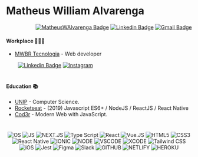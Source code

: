 
# Matheus William Alvarenga
<div align="end"> 

[![MatheusWAlvarenga Badge](https://img.shields.io/static/v1?label=repositories&message=MatheusWAlvarenga&color=blue?logo=matriz&logoColor=#FF7139=https://matheuswalvarenga.netlify.app/)](https://matheuswalvarenga.netlify.app/) [![Linkedin Badge](https://img.shields.io/badge/-Linkedin-blue?logo=Linkedin&logoColor=white&link=https://www.linkedin.com/matheuswalvarenga)](https://www.linkedin.com/in/matheuswalvarenga/) [![Gmail Badge](https://img.shields.io/badge/-Gmail-red?logo=Gmail&logoColor=white&link=mailto:matheuswalvarenga@gmail.com)](mailto:matheuswalvarenga@gmail.com) 

</div>

#### Workplace 👨🏻‍💻

- [MWBR Tecnologia](https://www.linkedin.com/company/mwbr-tecnologia/) - Web developer

&ensp;&ensp;&ensp;&ensp; [![Linkedin Badge](https://img.shields.io/badge/-MWBRTecnologia-blue?logo=Linkedin&logoColor=white)](https://www.linkedin.com/company/mwbr-tecnologia/) [![Instagram](https://img.shields.io/badge/-MWBRTecnologia-E4405F?&logo=instagram&logoColor=white)](https://www.instagram.com/mwbr.tecnologia/)   

#
#### Education 📚

- [UNIP](https://www.unip.br//) - Computer Science.
- [Rocketseat](https://rocketseat.com.br/) - (2019) Javascript ES6+ / NodeJS / ReactJS / React Native
- [Cod3r](https://www.cod3r.com.br/) - Modern Web with JavaScript.

#
<div align="center">
		
![OS](https://img.shields.io/badge/mac%20os-000000?style=for-the-badge&logo=apple&logoColor=white) ![JS](https://img.shields.io/badge/JavaScript-F7DF1E?style=for-the-badge&logo=javascript&logoColor=black) ![NEXT.JS](https://img.shields.io/badge/next.js-000000?style=for-the-badge&logo=nextdotjs&logoColor=white) ![Type Script](	https://img.shields.io/badge/TypeScript-007ACC?style=for-the-badge&logo=typescript&logoColor=white) ![React](https://img.shields.io/badge/React-20232A?style=for-the-badge&logo=react&logoColor=61DAFB) ![Vue.JS](https://img.shields.io/badge/Vue.js-35495E?style=for-the-badge&logo=vue.js&logoColor=4FC08D) ![HTML5](https://img.shields.io/badge/HTML5-E34F26?style=for-the-badge&logo=html5&logoColor=white) ![CSS3](https://img.shields.io/badge/CSS3-1572B6?style=for-the-badge&logo=css3&logoColor=white) ![React Native](https://img.shields.io/badge/React_Native-20232A?style=for-the-badge&logo=react&logoColor=61DAFB) ![IONIC](https://img.shields.io/badge/Ionic-3880FF?style=for-the-badge&logo=ionic&logoColor=white) ![NODE](	https://img.shields.io/badge/Node.js-43853D?style=for-the-badge&logo=node.js&logoColor=white) ![VSCODE](https://img.shields.io/badge/Visual_Studio_Code-0078D4?style=for-the-badge&logo=visual%20studio%20code&logoColor=white) ![XCODE](https://img.shields.io/badge/Xcode-007ACC?style=for-the-badge&logo=Xcode&logoColor=white) ![Tailwind CSS](https://img.shields.io/badge/Tailwind_CSS-38B2AC?style=for-the-badge&logo=tailwind-css&logoColor=white) ![iOS](https://img.shields.io/badge/iOS-000000?style=for-the-badge&logo=ios&logoColor=white) ![Jest](https://img.shields.io/badge/Jest-323330?style=for-the-badge&logo=Jest&logoColor=white) ![Figma](https://img.shields.io/badge/Figma-F24E1E?style=for-the-badge&logo=figma&logoColor=white)  ![Slack](	https://img.shields.io/badge/Slack-4A154B?style=for-the-badge&logo=slack&logoColor=white) ![GITHUB](https://img.shields.io/badge/GitHub-100000?style=for-the-badge&logo=github&logoColor=white) ![NETLIFY](https://img.shields.io/badge/Netlify-00C7B7?style=for-the-badge&logo=netlify&logoColor=white) ![HEROKU](https://img.shields.io/badge/Heroku-430098?style=for-the-badge&logo=heroku&logoColor=white) 
</div>



